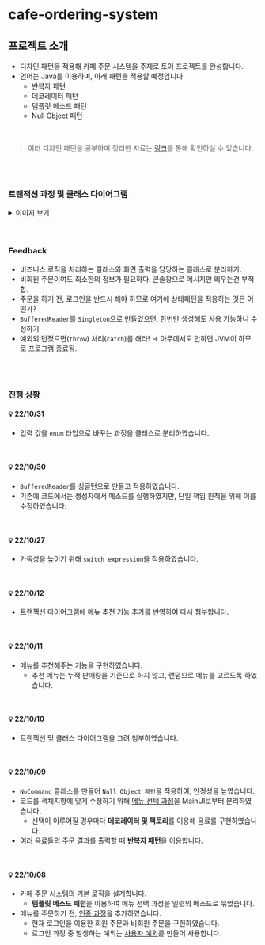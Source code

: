 # cafe-ordering-system

## 프로젝트 소개
- 디자인 패턴을 적용해 카페 주문 시스템을 주제로 토이 프로젝트를 완성합니다.
- 언어는 Java를 이용하며, 아래 패턴을 적용할 예정입니다.
    - 반복자 패턴
    - 데코레이터 패턴
    - 템플릿 메소드 패턴
    - Null Object 패턴

<br/>

> 여러 디자인 패턴을 공부하며 정리한 자료는 [링크](https://github.com/2dongyeop/design-pattern)를 통해 확인하실 수 있습니다.

<br/>

<br/>

### 트랜잭션 과정 및 클래스 다이어그램
<details>
<summary> 이미지 보기 </summary>
<div markdown="1">       

- 트랜잭션 과정

  <img src="https://github.com/2dongyeop/cafe-ordering-system/blob/main/image/transaction-diagram.png" width = 600/>

<br/>

<br/>

- 클래스 다이어그램

  <img src="https://github.com/2dongyeop/cafe-ordering-system/blob/main/image/class-diagram.png" width = 600/>


</div>
</details>


<br/>

<br/>


### Feedback
- 비즈니스 로직을 처리하는 클래스와 화면 출력을 담당하는 클래스로 분리하기.
- 비회원 주문이여도 최소한의 정보가 필요하다. 콘솔창으로 메시지만 띄우는건 부적합.
- 주문을 하기 전, 로그인을 반드시 해야 하므로 여기에 상태패턴을 적용하는 것은 어떤가?
- `BufferedReader`를 `Singleton`으로 만들었으면, 한번만 생성해도 사용 가능하니 수정하기
- 예외외 던졌으면(`throw`) 처리(`catch`)를 해라! → 아무데서도 안하면 JVM이 하므로 프로그램 종료됨.




<br/>

<br/>

### 진행 상황
#### 💡 22/10/31
- 입력 값을 `enum` 타입으로 바꾸는 과정을 클래스로 분리하였습니다.

<br/>

#### 💡 22/10/30
- `BufferedReader`를 싱글턴으로 만들고 적용하였습니다.
- 기존에 코드에서는 생성자에서 메소드를 실행하였지만, 단일 책임 원칙을 위해 이를 수정하였습니다.

<br/>

#### 💡 22/10/27
- 가독성을 높이기 위해 `switch expression`을 적용하였습니다.

<br/>

#### 💡 22/10/12
- 트랜잭션 다이어그램에 메뉴 추천 기능 추가를 반영하여 다시 첨부합니다.

<br/>

#### 💡 22/10/11
- 메뉴를 추천해주는 기능을 구현하였습니다.
  - 추천 메뉴는 누적 판매량을 기준으로 하지 않고, 랜덤으로 메뉴를 고르도록 하였습니다.

<br/>

#### 💡 22/10/10 
- 트랜잭션 및 클래스 다이어그램을 그려 첨부하였습니다.

<br/>

#### 💡 22/10/09
- `NoCommand` 클래스를 만들어 `Null Object 패턴`을 적용하여, 안정성을 높였습니다.
- 코드를 객체지향에 맞게 수정하기 위해 [메뉴 선택 과정](https://github.com/2dongyeop/cafe-ordering-system/blob/main/src/ui/orderProcess/OrderProcess.java)을 MainUI로부터 분리하였습니다.
  - 선택이 이루어질 경우마다 **데코레이터 및 팩토리**를 이용해 음료를 구현하였습니다.
- 여러 음료들의 주문 결과를 출력할 때 **반복자 패턴**을 이용합니다.

<br/>

#### 💡 22/10/08
- 카페 주문 시스템의 기본 로직을 설계합니다.
  - **템플릿 메소드 패턴**을 이용하여 메뉴 선택 과정을 일련의 메소드로 묶었습니다.
- 메뉴를 주문하기 전, [인증 과정](https://github.com/2dongyeop/cafe-ordering-system/blob/main/src/ui/userAuthentication/AuthProcess.java)을 추가하였습니다.
  - 현재 로그인을 이용한 회원 주문과 비회원 주문을 구현하였습니다.
  - 로그인 과정 중 발생하는 예외는 [사용자 예외](https://github.com/2dongyeop/cafe-ordering-system/tree/main/src/ui/implementation.applicationException)를 만들어 사용합니다.